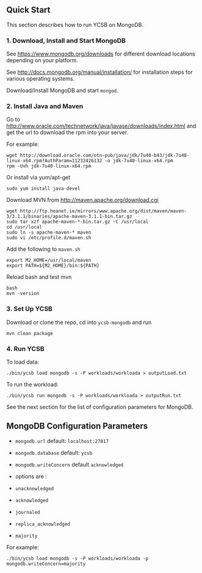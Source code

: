 ## Quick Start

This section describes how to run YCSB on MongoDB. 

### 1. Download, Install and Start MongoDB

See https://www.mongodb.org/downloads for different download locations depending on your platform.

See http://docs.mongodb.org/manual/installation/ for installation steps for various operating systems.

Download/Install MongoDB and start `mongod`.   

### 2. Install Java and Maven

Go to http://www.oracle.com/technetwork/java/javase/downloads/index.html and get the url to download the rpm into your server. 

For example:

    wget http://download.oracle.com/otn-pub/java/jdk/7u40-b43/jdk-7u40-linux-x64.rpm?AuthParam=11232426132 -o jdk-7u40-linux-x64.rpm
    rpm -Uvh jdk-7u40-linux-x64.rpm
    
Or install via yum/apt-get

    sudo yum install java-devel

Download MVN from http://maven.apache.org/download.cgi

    wget http://ftp.heanet.ie/mirrors/www.apache.org/dist/maven/maven-3/3.1.1/binaries/apache-maven-3.1.1-bin.tar.gz
    sudo tar xzf apache-maven-*-bin.tar.gz -C /usr/local
    cd /usr/local
    sudo ln -s apache-maven-* maven
    sudo vi /etc/profile.d/maven.sh

Add the following to `maven.sh`

    export M2_HOME=/usr/local/maven
    export PATH=${M2_HOME}/bin:${PATH}

Reload bash and test mvn

    bash
    mvn -version

### 3. Set Up YCSB

Download or clone the repo, cd into `ycsb-mongodb` and run

    mvn clean package

### 4. Run YCSB
    
To load data:

    ./bin/ycsb load mongodb -s -P workloads/workloada > outputLoad.txt

To run the workload:

    ./bin/ycsb run mongodb -s -P workloads/workloada > outputRun.txt

See the next section for the list of configuration parameters for MongoDB.

## MongoDB Configuration Parameters

- `mongodb.url` default: `localhost:27017`

- `mongodb.database` default: `ycsb`

- `mongodb.writeConcern` default `acknowledged`

 - options are :
  - `unacknowledged`
  - `acknowledged`
  - `journaled`
  - `replica_acknowledged`
  - `majority`

For example:

    ./bin/ycsb load mongodb -s -P workloads/workloada -p mongodb.writeConcern=majority


